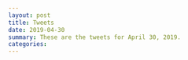 ```yaml
---
layout: post
title: Tweets
date: 2019-04-30
summary: These are the tweets for April 30, 2019.
categories:
---
```


